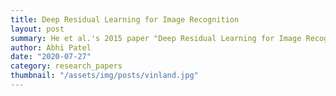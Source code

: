 ```yaml
---
title: Deep Residual Learning for Image Recognition
layout: post
summary: He et al.'s 2015 paper "Deep Residual Learning for Image Recognition" defines the RESNET architecture for tackling the degradation problem.
author: Abhi Patel
date: "2020-07-27"
category: research_papers
thumbnail: "/assets/img/posts/vinland.jpg"
---
```

